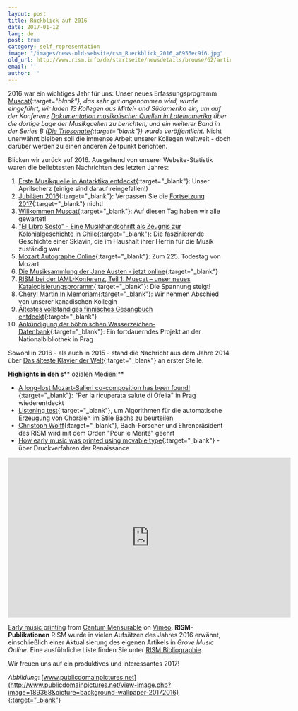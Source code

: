 ```yaml
---
layout: post
title: Rückblick auf 2016
date: 2017-01-12
lang: de
post: true
category: self_representation
image: "/images/news-old-website/csm_Rueckblick_2016_a6956ec9f6.jpg"
old_url: http://www.rism.info/de/startseite/newsdetails/browse/62/article/64/looking-back-on-2016.html
email: ''
author: ''
---
```



2016 war ein wichtiges Jahr für uns: Unser neues Erfassungsprogramm [Muscat](/self_representation/2016/11/14/welcome-muscat.html){:target="_blank"}, das sehr gut angenommen wird, wurde eingeführt, wir luden 13 Kollegen aus Mittel- und Südamerika ein, um auf der Konferenz [Dokumentation musikalischer Quellen in Lateinamerika](http://www.rism.info/de/publikationen/latin-america-conference-2016.html) über die dortige Lage der Musikquellen zu berichten, und ein weiterer Band in der Series B ([_Die Triosonate_](/new_publications/2016/12/02/new-volume-in-series-b-published-trio-sonatas.html){:target="_blank"}) wurde veröffentlicht_._ Nicht unerwähnt bleiben soll die immense Arbeit unserer Kollegen weltweit - doch darüber werden zu einen anderen Zeitpunkt berichten.

Blicken wir zurück auf 2016. Ausgehend von unserer Website-Statistik waren die beliebtesten Nachrichten des letzten Jahres:

1. [Erste Musikquelle in Antarktika entdeckt](/rediscovered/2016/04/01/first-music-manuscript-discovered-in-antarctica.html){:target="_blank"}: Unser Aprilscherz (einige sind darauf reingefallen!)
2. [Jubiläen 2016](/self_representation/2016/01/04/musical-anniversaries-in-2016.html){:target="_blank"}: Verpassen Sie die [Fortsetzung 2017](/self_representation/2017/01/10/musical-anniversaries-in-2017.html){:target="_blank"} nicht!
3. [Willkommen Muscat](/self_representation/2016/11/14/welcome-muscat.html){:target="_blank"}: Auf diesen Tag haben wir alle gewartet!
4. ["El Libro Sesto" - Eine Musikhandschrift als Zeugnis zur Kolonialgeschichte in Chile](/press_reviews/2016/02/25/18thcentury-music-manuscript-libro-sesto-tells-of.html){:target="_blank"}: Die faszinierende Geschichte einer Sklavin, die im Haushalt ihrer Herrin für die Musik zuständig war
5. [Mozart Autographe Online](/library_stocks/2016/12/05/mozart-autographs-online.html){:target="_blank"}: Zum 225. Todestag von Mozart
6. [Die Musiksammlung der Jane Austen - jetzt online](/electronic_resources/2016/03/21/jane-austens-music-collection-now-online.html){:target="_blank"}
7. [RISM bei der IAML-Konferenz, Teil 1: Muscat – unser neues Katalogisierungsproramm](/self_representation/2016/07/21/rism-at-iaml-part-1-muscat--almost-ready-to-go.html){:target="_blank"}: Die Spannung steigt!
8. [Cheryl Martin In Memoriam](/in_memoriam/2016/11/23/remembering-cheryl-martin.html){:target="_blank"}: Wir nehmen Abschied von unserer kanadischen Kollegin
9. [Ältestes vollständiges finnisches Gesangbuch entdeckt](/rediscovered/2016/01/07/oldest-complete-finnish-songbook-discovered-in.html){:target="_blank"}
10. [Ankündigung der böhmischen Wasserzeichen-Datenbank](/electronic_resources/2016/02/22/announcing-the-bohemian-watermark-database.html){:target="_blank"}: Ein fortdauerndes Projekt an der Nationalbibliothek in Prag



Sowohl in 2016 - als auch in 2015 - stand die Nachricht aus dem Jahre 2014 über [Das älteste Klavier der Welt](/rediscovered/2014/05/28/listen-to-the-worlds-oldest-piano.html){:target="_blank"} an erster Stelle.

**Highlights in den s**** ozialen Medien:**

- [A long-lost Mozart-Salieri co-composition has been found!](https://www.facebook.com/RISM.info/posts/1097092090331634){:target="_blank"}: "Per la ricuperata salute di Ofelia" in Prag wiederentdeckt
- [Listening test](https://www.facebook.com/RISM.info/posts/1339554582752049){:target="_blank"}, um Algorithmen für die automatische Erzeugung von Chorälen im Stile Bachs zu beurteilen
- [Christoph Wolff](https://www.facebook.com/RISM.info/posts/1194654977242011){:target="_blank"}, Bach-Forscher und Ehrenpräsident des RISM wird mit dem Orden "Pour le Merité" geehrt
- [How early music was printed using movable type](https://www.facebook.com/RISM.info/posts/1104831692891007){:target="_blank"} - über Druckverfahren der Renaissance



<iframe src="https://player.vimeo.com/video/101737669" width="640" height="360" frameborder="0" webkitallowfullscreen mozallowfullscreen allowfullscreen></iframe>

[Early music printing](https://vimeo.com/101737669) from [Cantum Mensurable](https://vimeo.com/luiscfhenriques) on [Vimeo](https://vimeo.com).
**RISM-Publikationen**
RISM wurde in vielen Aufsätzen des Jahres 2016 erwähnt, einschließlich einer Aktualisierung des eigenen Artikels in _Grove Music Online_. Eine ausführliche Liste finden Sie unter [RISM Bibliographie](/de/publikationen/bibliographie.html#c2606).



Wir freuen uns auf ein produktives und interessantes 2017!

_Abbildung_: [www.publicdomainpictures.net](http://www.publicdomainpictures.net/view-image.php?image=189368&picture=background-wallpaper-20172016){:target="_blank"}

